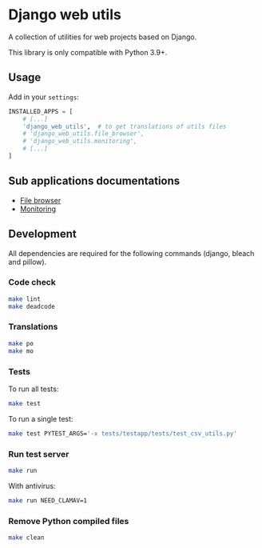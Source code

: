 # Django web utils

A collection of utilities for web projects based on Django.

This library is only compatible with Python 3.9+.


## Usage

Add in your `settings`:

``` python
INSTALLED_APPS = [
    # [...]
    'django_web_utils',  # to get translations of utils files
    # 'django_web_utils.file_browser',
    # 'django_web_utils.monitoring',
    # [...]
]
```


## Sub applications documentations

* [File browser](/django_web_utils/file_browser/README.md)
* [Monitoring](/django_web_utils/monitoring/README.md)


## Development

All dependencies are required for the following commands (django, bleach and pillow).

### Code check

``` bash
make lint
make deadcode
```

### Translations

``` bash
make po
make mo
```

### Tests

To run all tests:

``` bash
make test
```

To run a single test:

``` bash
make test PYTEST_ARGS='-x tests/testapp/tests/test_csv_utils.py'
```

### Run test server

``` bash
make run
```

With antivirus:

``` bash
make run NEED_CLAMAV=1
```

### Remove Python compiled files

``` bash
make clean
```
